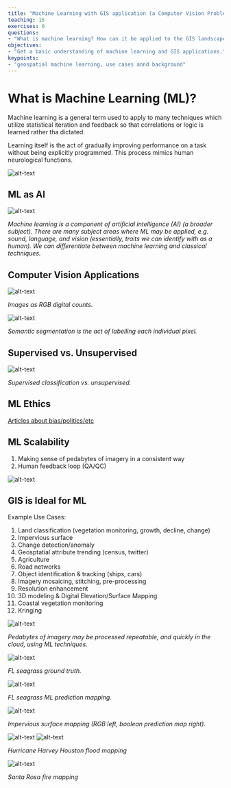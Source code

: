 ```yaml
---
title: "Machine Learning with GIS application (a Computer Vision Problem)"
teaching: 15
exercises: 0
questions:
- "What is machine learning? How can it be applied to the GIS landscape? What are some use cases?"
objectives:
- "Get a basic understanding of machine learning and GIS applications."
keypoints:
- "geospatial machine learning, use cases annd background"
---
```


# What is Machine Learning (ML)?

Machine learning is a general term used to apply to many techniques which utilize statistical iteration and feedback so that correlations or logic is learned rather tha dictated.

Learning itself is the act of gradually improving performance on a task without being explicitly programmed. This process mimics human neurological functions.

![alt-text](../assets/img/ml_image_type.png "Logo Title Text 1")

## ML as AI

![alt-text](../assets/img/ml_ai.png "Logo Title Text 1")

<i> Machine learning is a component of artificial intelligence (AI) (a broader subject). There are many subject areas where ML may be applied, e.g. sound, language, and vision (essentially, traits we can identify with as a human). We can differentiate between machine learning and classical techniques. </i>

## Computer Vision Applications

![alt-text](../assets/img/cat.png "Logo Title Text 1")

<i> Images as RGB digital counts. </i>

![alt-text](../assets/img/segmentation.png "Logo Title Text 1")

<i> Semantic segmentation is the act of labelling each individual pixel. </i>

## Supervised vs. Unsupervised

![alt-text](../assets/img/supervised_unsuper.png "Logo Title Text 1")

<i> Supervised classification vs. unsupervised. </i>


## ML Ethics

[Articles about bias/politics/etc](https://medium.com/@eirinimalliaraki/toward-ethical-transparent-and-fair-ai-ml-a-critical-reading-list-d950e70a70ea)

## ML Scalability

1. Making sense of pedabytes of imagery in a consistent way
1. Human feedback loop (QA/QC)

![alt-text](../assets/img/cloud_scale.png "Logo Title Text 1")


## GIS is Ideal for ML

Example Use Cases:

1. Land classification (vegetation monitoring, growth, decline, change)
1. Impervious surface
1. Change detection/anomaly
1. Geosptatial attribute trending (census, twitter)
1. Agriculture
1. Road networks
1. Object identification & tracking (ships, cars)
1. Imagery mosaicing, stitching, pre-processing
1. Resolution enhancement
1. 3D modeling & Digital Elevation/Surface Mapping
1. Coastal vegetation monitoring
1. Kringing

![alt-text](../assets/img/lc.png "Logo Title Text 1")

<i> Pedabytes of imagery may be processed repeatable, and quickly in the cloud, using ML techniques. </i>

![alt-text](../assets/img/littoral.png "Logo Title Text 1")

<i> FL seagrass ground truth. </i>

![alt-text](../assets/img/littoral_pred.png "Logo Title Text 1")

<i> FL seagrass ML prediction mapping. </i>

![alt-text](../assets/img/impervious.png "Logo Title Text 1")

<i> Impervious surface mapping (RGB left, boolean prediction map right). </i>

![alt-text](../assets/img/houston_flood.png "Logo Title Text 1")
![alt-text](../assets/img/houston_flood_fcn.png "Logo Title Text 1")

<i> Hurricane Harvey Houston flood mapping </i>

![alt-text](../assets/img/fire_ai.png "Logo Title Text 1")

<i> Santa Rosa fire mapping </i>
